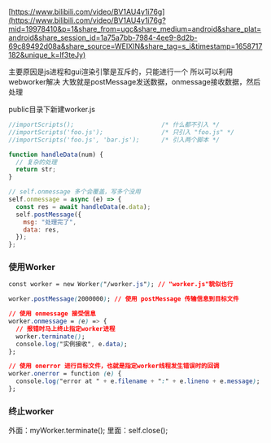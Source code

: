 [https://www.bilibili.com/video/BV1AU4y1i76g](https://www.bilibili.com/video/BV1AU4y1i76g?mid=19978410&p=1&share_from=ugc&share_medium=android&share_plat=android&share_session_id=1a75a7bb-7984-4ee9-8d2b-69c89492d08a&share_source=WEIXIN&share_tag=s_i&timestamp=1658717182&unique_k=lf3teJy)

主要原因是js进程和gui渲染引擎是互斥的，只能进行一个
所以可以利用webworker解决
大致就是postMessage发送数据，onmessage接收数据，然后处理

public目录下新建worker.js
```javascript
//importScripts();                        /* 什么都不引入 */
//importScripts('foo.js');                /* 只引入 "foo.js" */
//importScripts('foo.js', 'bar.js');      /* 引入两个脚本 */

function handleData(num) {
  // 复杂的处理
  return str;
}

// self.onmessage 多个会覆盖，写多个没用
self.onmessage = async (e) => {
  const res = await handleData(e.data);
  self.postMessage({
    msg: "处理完了",
    data: res,
  }); 
};
```
### 使用Worker
```css
const worker = new Worker("/worker.js"); // "worker.js"貌似也行

worker.postMessage(2000000); // 使用 postMessage 传输信息到目标文件

// 使用 onmessage 接受信息
worker.onmessage = (e) => {
  // 报错时马上终止指定worker进程
  worker.terminate();
  console.log("实例接收", e.data);
};

// 使用 onerror 进行目标文件，也就是指定worker线程发生错误时的回调
worker.onerror = function (e) {
  console.log("error at " + e.filename + ":" + e.lineno + e.message);
};
```
### 终止worker
外面：myWorker.terminate();
里面：self.close();
